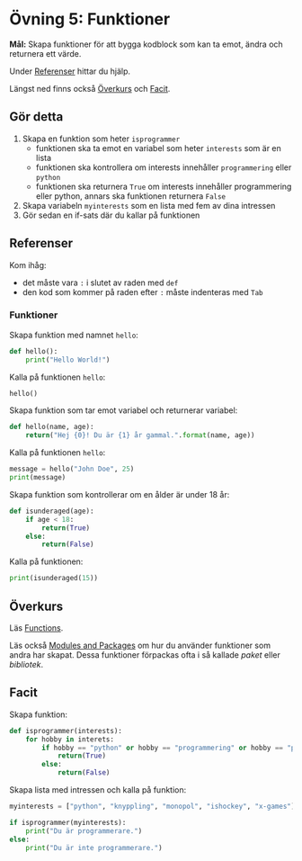 # Övning 5: Funktioner

**Mål:** Skapa funktioner för att bygga kodblock som kan ta emot, ändra och returnera ett värde.

Under [Referenser](#referenser) hittar du hjälp.

Längst ned finns också [Överkurs](#Överkurs) och [Facit](#facit).

## Gör detta

1. Skapa en funktion som heter `isprogrammer`
      - funktionen ska ta emot en variabel som heter `interests` som är en lista
      - funktionen ska kontrollera om interests innehåller `programmering` eller `python`
      - funktionen ska returnera `True` om interests innehåller programmering eller python, annars ska funktionen returnera `False`
2. Skapa variabeln `myinterests` som en lista med fem av dina intressen
3. Gör sedan en if-sats där du kallar på funktionen

## Referenser

Kom ihåg:

- det måste vara `:` i slutet av raden med `def`
- den kod som kommer på raden efter `:` måste indenteras med `Tab`

### Funktioner

Skapa funktion med namnet `hello`:
```py
def hello():
	print("Hello World!")
```

Kalla på funktionen `hello`:
```py
hello()
```

Skapa funktion som tar emot variabel och returnerar variabel:
```py
def hello(name, age):
	return("Hej {0}! Du är {1} år gammal.".format(name, age))
```

Kalla på funktionen `hello`:
```py
message = hello("John Doe", 25)
print(message)
```

Skapa funktion som kontrollerar om en ålder är under 18 år:
```py
def isunderaged(age):
	if age < 18:
		return(True)
	else:
		return(False)
```

Kalla på funktionen:
```py
print(isunderaged(15))
```

## Överkurs

Läs [Functions](https://www.learnpython.org/en/Functions).

Läs också [Modules and Packages](https://www.learnpython.org/en/Modules_and_Packages) om hur du använder funktioner som andra har skapat. Dessa funktioner förpackas ofta i så kallade *paket* eller *bibliotek*.

## Facit

Skapa funktion:
```py
def isprogrammer(interests):
	for hobby in interets:
		if hobby == "python" or hobby == "programmering" or hobby == "programmera":
			return(True)
		else:
			return(False)
```

Skapa lista med intressen och kalla på funktion:
```py
myinterests = ["python", "knyppling", "monopol", "ishockey", "x-games"]

if isprogrammer(myinterests):
	print("Du är programmerare.")
else:
	print("Du är inte programmerare.")
```
